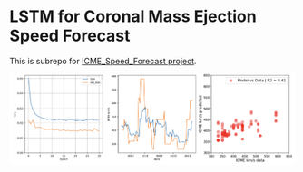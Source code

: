 # LSTM for Coronal Mass Ejection Speed Forecast

This is subrepo for [ICME_Speed_Forecast project](https://github.com/Atashnezhad/ICME_Speed_Forecast).

<p align="left">
    <img width="1200" src="img1.png" >
</p>
